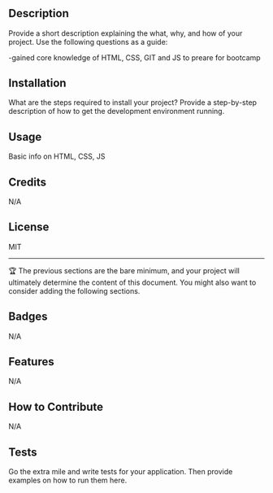 # <Your-Project-Title>

## Description

Provide a short description explaining the what, why, and how of your project. Use the following questions as a guide:

-gained core knowledge of HTML, CSS, GIT and JS to preare for bootcamp  


## Installation

What are the steps required to install your project? Provide a step-by-step description of how to get the development environment running.

## Usage

Basic info on HTML, CSS, JS

## Credits

N/A

## License

MIT

---

🏆 The previous sections are the bare minimum, and your project will ultimately determine the content of this document. You might also want to consider adding the following sections.

## Badges

N/A

## Features

N/A

## How to Contribute

N/A

## Tests

Go the extra mile and write tests for your application. Then provide examples on how to run them here.